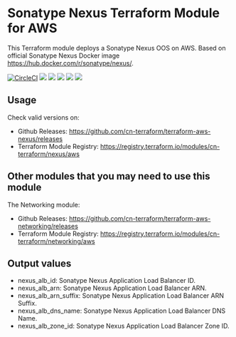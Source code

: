 # Sonatype Nexus Terraform Module for AWS #

This Terraform module deploys a Sonatype Nexus OOS on AWS. Based on official Sonatype Nexus Docker image <https://hub.docker.com/r/sonatype/nexus/>.

[![CircleCI](https://circleci.com/gh/cn-terraform/terraform-aws-nexus.svg?style=svg)](https://circleci.com/gh/cn-terraform/terraform-aws-nexus)
[![](https://img.shields.io/github/license/cn-terraform/terraform-aws-nexus)](https://github.com/cn-terraform/terraform-aws-nexus)
[![](https://img.shields.io/github/issues/cn-terraform/terraform-aws-nexus)](https://github.com/cn-terraform/terraform-aws-nexus)
[![](https://img.shields.io/github/issues-closed/cn-terraform/terraform-aws-nexus)](https://github.com/cn-terraform/terraform-aws-nexus)
[![](https://img.shields.io/github/languages/code-size/cn-terraform/terraform-aws-nexus)](https://github.com/cn-terraform/terraform-aws-nexus)
[![](https://img.shields.io/github/repo-size/cn-terraform/terraform-aws-nexus)](https://github.com/cn-terraform/terraform-aws-nexus)

## Usage

Check valid versions on:
* Github Releases: <https://github.com/cn-terraform/terraform-aws-nexus/releases>
* Terraform Module Registry: <https://registry.terraform.io/modules/cn-terraform/nexus/aws>

## Other modules that you may need to use this module

The Networking module:
* Github Releases: <https://github.com/cn-terraform/terraform-aws-networking/releases>
* Terraform Module Registry: <https://registry.terraform.io/modules/cn-terraform/networking/aws>

## Output values

* nexus_alb_id: Sonatype Nexus Application Load Balancer ID.
* nexus_alb_arn: Sonatype Nexus Application Load Balancer ARN.
* nexus_alb_arn_suffix: Sonatype Nexus Application Load Balancer ARN Suffix.
* nexus_alb_dns_name: Sonatype Nexus Application Load Balancer DNS Name.
* nexus_alb_zone_id: Sonatype Nexus Application Load Balancer Zone ID.

